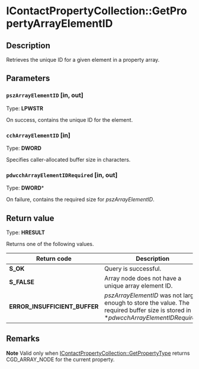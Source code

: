 # IContactPropertyCollection::GetPropertyArrayElementID

## Description

Retrieves the unique ID for a given element in a property array.

## Parameters

### `pszArrayElementID` [in, out]

Type: **LPWSTR**

On success, contains the unique ID for the element.

### `cchArrayElementID` [in]

Type: **DWORD**

Specifies caller-allocated buffer size in characters.

### `pdwcchArrayElementIDRequired` [in, out]

Type: **DWORD***

On failure, contains the required size for *pszArrayElementID*.

## Return value

Type: **HRESULT**

Returns one of the following values.

| Return code | Description |
| --- | --- |
| **S_OK** | Query is successful. |
| **S_FALSE** | Array node does not have a unique array element ID. |
| **ERROR_INSUFFICIENT_BUFFER** | *pszArrayElementID* was not large enough to store the value. The required buffer size is stored in **pdwcchArrayElementIDRequired*. |

## Remarks

**Note** Valid only when [IContactPropertyCollection::GetPropertyType](https://learn.microsoft.com/previous-versions/windows/desktop/api/icontact/nf-icontact-icontactpropertycollection-getpropertytype)
returns CGD_ARRAY_NODE for the current property.